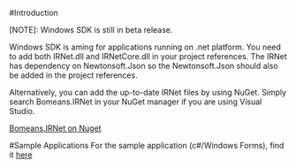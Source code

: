 #Introduction

[NOTE]: Windows SDK is still in beta release.

Windows SDK is aming for applications running on .net platform. You need to add both IRNet.dll and IRNetCore.dll in your project references. The IRNet has dependency on Newtonsoft.Json so  the Newtonsoft.Json should also be added in the project references.

Alternatively, you can add the up-to-date IRNet files by using NuGet. Simply search Bomeans.IRNet in your NuGet manager if you are using Visual Studio.

[Bomeans.IRNet on Nuget](https://www.nuget.org/packages/Bomeans.sdk.IRNet)

#Sample Applications 
For the sample application (c#/Windows Forms), find it [here](https://github.com/raychengchang/bomeans_sdk_pc_tool)
